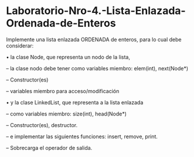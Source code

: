 # Laboratorio-Nro-4.-Lista-Enlazada-Ordenada-de-Enteros

Implemente una lista enlazada ORDENADA de enteros, para lo cual debe considerar:

• la clase Node, que representa un nodo de la lista,

– la clase nodo debe tener como variables miembro: elem(int), next(Node*)

– Constructor(es)

– variables miembro para acceso/modificación

• y la clase LinkedList, que representa a la lista enlazada

– como variables miembro: size(int), head(Node*)

– Constructor(es), destructor.

– e implementar las siguientes funciones: insert, remove, print.

– Sobrecarga el operador de salida.


